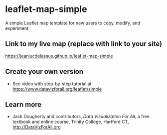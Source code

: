 # leaflet-map-simple
A simple Leaflet map template for new users to copy, modify, and experiment

## Link to my live map (replace with link to your site)

https://jeanlucdelassus.github.io/leaflet-map-simple

## Create your own version
- See video with step-by-step tutorial at https://www.datavizforall.org/leaflet/simple

## Learn more
- Jack Dougherty and contributors, *Data Visualization For All*, a free textbook and online course, Trinity College, Hartford CT, http://DataVizForAll.org
